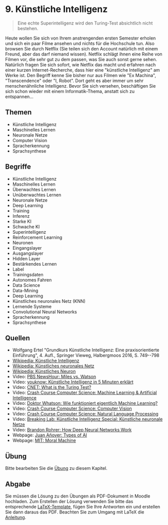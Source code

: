 # 9. Künstliche Intelligenz

> Eine echte Superintelligenz wird den Turing-Test absichtlich nicht bestehen.

Heute wollen Sie sich von Ihrem anstrengenden ersten Semester erholen und sich ein paar Filme ansehen und nichts für die Hochschule tun. Also browsen Sie durch Netflix (Sie teilen sich den Account natürlich mit einem Freund, aber das darf niemand wissen). Netflix schlägt ihnen eine Reihe von Filmen vor, die sehr gut zu dem passen, was Sie auch sonst gerne sehen. Natürlich fragen Sie sich sofort, wie Netflix das macht und erfahren nach einer kurzen Internet-Recherche, dass hier eine "künstliche Intelligenz" am Werke ist. Den Begriff kenne Sie bisher nur aus Filmen wie "Ex Machina", "Transcendence" oder "I, Robot". Dort geht es aber immer um sehr menschenähnliche Intelligenz. Bevor Sie sich versehen, beschäftigen Sie sich schon wieder mit einem Informatik-Thema, anstatt sich zu entspannen...

## Themen

  - Künstliche Intelligenz
  - Maschinelles Lernen
  - Neuronale Netze
  - Computer Vision
  - Spracherkennung
  - Sprachsynthese
## Begriffe

  - Künstliche Intelligenz
  - Maschinelles Lernen
  - Überwachtes Lernen
  - Unüberwachtes Lernen
  - Neuronale Netze
  - Deep Learning
  - Training
  - Inferenz
  - Starke KI
  - Schwache KI
  - Superintelligenz
  - Reinforcement Learning
  - Neuronen
  - Eingangslayer
  - Ausgangslayer
  - Hidden Layer
  - Bestärkendes Lernen
  - Label
  - Trainingsdaten
  - Autonomes Fahren
  - Data Science
  - Data-Mining
  - Deep Learning
  - Künstliches neuronales Netz (KNN)
  - Lernende Systeme
  - Convolutional Neural Networks
  - Spracherkennung
  - Sprachsynthese

## Quellen

  * Wolfgang Ertel "Grundkurs Künstliche Intelligenz: Eine praxisorientierte Einführung", 4. Aufl., Springer Vieweg, Halbergmoos 2016, S. 749--798
  * [Wikipedia: Künstliche Intelligenz](https://de.wikipedia.org/wiki/K%C3%BCnstliche_Intelligenz)
  * [Wikipedia: Künstliches neuronales Netz](https://de.wikipedia.org/wiki/K%C3%BCnstliches_neuronales_Netz)
  * [Wikipedia: Künstliches Neuron](https://de.wikipedia.org/wiki/K%C3%BCnstliches_Neuron)
  * Video: [PBS NewsHour: Miles vs. Watson](https://youtu.be/YgYSv2KSyWg)
  * Video: [youknow: Künstliche Intelligenz in 5 Minuten erklärt](https://youtu.be/3RsmRMqX2IY)
  * Video: [CNET: What is the Turing Test?](https://youtu.be/sXx-PpEBR7k)
  * Video: [Crash Course Computer Science: Machine Learning & Artificial Intelligence](https://youtu.be/z-EtmaFJieY)
  * Video: [Doktor Whatson: Wie funktioniert eigentlich Machine Learning?](https://youtu.be/ya_6I9IVMzY)
  * Video: [Crash Course Computer Science: Computer Vision](https://youtu.be/-4E2-0sxVUM)
  * Video: [Crash Course Computer Science: Natural Language Processing](https://youtu.be/fOvTtapxa9c)
  * Video: [Breaking Lab: Künstliche Intelligenz Special: Künstliche neuronale Netze](https://youtu.be/o3RDCSJH2oo)
  * Video: [Brandon Rohrer: How Deep Neural Networks Work](https://youtu.be/ILsA4nyG7I0)
  * Webpage: [Juan Añover: Types of AI](https://futurism.com/images/types-of-ai-from-reactive-to-self-aware-infographic)
  * Webpage: [MIT: Moral Machine](http://moralmachine.mit.edu/hl/de)

## Übung

Bitte bearbeiten Sie die [Übung](exercise.md) zu diesem Kapitel.

## Abgabe

Sie müssen die Lösung zu den Übungen als PDF-Dokument in Moodle hochladen. Zum Erstellen der Lösung verwenden Sie bitte das entsprechende [LaTeX-Template](../loesung_template.tex), fügen Sie Ihre Antworten ein und erstellen Sie dann daraus das PDF. Beachten Sie zum Umgang mit LaTeX die [Anleitung](../readme_latex.md).

